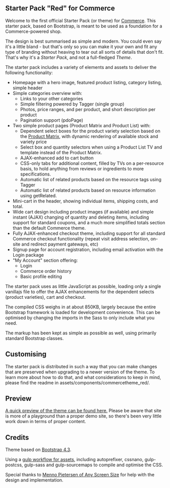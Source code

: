 Starter Pack "Red" for Commerce
----

Welcome to the first official Starter Pack (or theme) for [Commerce](https://modmore.com/commerce/). This starter pack, based on Bootstrap, is meant to be used as a foundation for a Commerce-powered shop.

The design is best summarised as simple and modern. You could even say it's a little bland - but that's only so you can make it your own and fit any type of branding without heaving to tear out all sorts of details that don't fit. That's why it's a _Starter Pack_, and not a full-fledged _Theme_. 

The starter pack includes a variety of elements and assets to deliver the following functionality:

- Homepage with a hero image, featured product listing, category listing, simple header
- Simple categories overview with:
    - Links to your other categories
    - Simple filtering powered by Tagger (single group)
    - Photos, price ranges, and per product, and short description per product
    - Pagination support (pdoPage)
- Two simple product pages (Product Matrix and Product List) with:
    - Dependent select boxes for the product variety selection based on the [Product Matrix](https://docs.modmore.com/en/Commerce/v1/Product_Catalog/Product_Matrix.html), with dynamic rendering of available stock and variety price
    - Select box and quantity selectors when using a Product List TV and template instead of the Product Matrix.
    - AJAX-enhanced add to cart button
    - CSS-only tabs for additional content, filled by TVs on a per-resource basis, to hold anything from reviews or ingredients to more specifications.
    - Automatic list of related products based on the resource tags using Tagger
    - Automatic list of related products based on resource information using getRelated. 
- Mini-cart in the header, showing individual items, shipping costs, and total. 
- Wide cart design including product images (if available) and simple instant (AJAX) changing of quantity and deleting items, including support for standard coupons, and a much more simplified totals section than the default Commerce theme. 
- Fully AJAX-enhanced checkout theme, including support for all standard Commerce checkout functionality (repeat visit address selection, on-site and redirect payment gateways, etc) 
- Signup page for account registration, including email activation with the Login package
- "My Account" section offering:
    - Login
    - Commerce order history
    - Basic profile editing

The starter pack uses as little JavaScript as possible, loading only a single vanillajs file to offer the AJAX enhancements for the dependent selects (product varieties), cart and checkout. 

The compiled CSS weighs in at about 850KB, largely because the entire Bootstrap framework is loaded for development convenience. This can be optimised by changing the imports in the Sass to only include what you need.

The markup has been kept as simple as possible as well, using primarily standard Bootstrap classes.  

## Customising

The starter pack is distributed in such a way that you can make changes that are preserved when upgrading to a newer version of the theme. To learn more about how to do that, and what considerations to keep in mind, please find the readme in assets/components/commercetheme_red/. 

## Preview

[A quick preview of the theme can be found here.](http://theme-red.modmore.modxcloud.com/) Please be aware that site is more of a playground than a proper demo site, so there's been very little work down in terms of proper content. 

## Credits

Theme based on [Bootstrap 4.3](https://getbootstrap.com/). 

Using a [gulp workflow for assets](https://gulpjs.com/), including autoprefixer, cssnano, gulp-postcss, gulp-sass and gulp-sourcemaps to compile and optimise the CSS.

Special thanks to [Menno Pietersen of Any Screen Size](https://anyscreensize.com/) for help with the design and implementation.